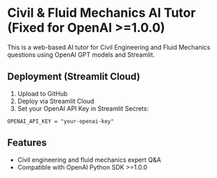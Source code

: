 
# Civil & Fluid Mechanics AI Tutor (Fixed for OpenAI >=1.0.0)

This is a web-based AI tutor for Civil Engineering and Fluid Mechanics questions using OpenAI GPT models and Streamlit.

## Deployment (Streamlit Cloud)

1. Upload to GitHub
2. Deploy via Streamlit Cloud
3. Set your OpenAI API Key in Streamlit Secrets:

```
OPENAI_API_KEY = "your-openai-key"
```

## Features

- Civil engineering and fluid mechanics expert Q&A
- Compatible with OpenAI Python SDK >=1.0.0
